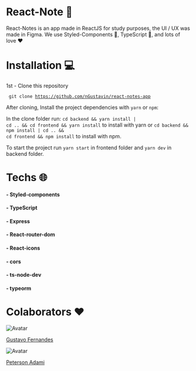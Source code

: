 # React-Note :ledger:

React-Notes is an app made in ReactJS for study purposes, the UI / UX was made in Figma. We use Styled-Components :nail_care:,  TypeScript :muscle:, and lots of love :heart:


# Installation  :computer:
1st - Clone this repository 

<code> git clone https://github.com/nGustavin/react-notes-app </code>

After cloning, Install the project dependencies with `yarn` or `npm`:

In the clone folder run:  <code>cd backend && yarn install | cd .. && cd frontend && yarn install</code> to install with yarn or <code>cd backend && npm install | cd .. && cd frontend && npm install</code>  to install with npm.

To start the project run  <code>yarn start</code>  in frontend folder and  <code>yarn dev</code>  in backend folder.



# Techs   :globe_with_meridians:

<h4> - Styled-components
<h4> - TypeScript
<h4> - Express
<h4> - React-router-dom
<h4> - React-icons
<h4> - cors
<h4> - ts-node-dev
<h4> - typeorm


# Colaborators :heart:

![Avatar](https://avatars0.githubusercontent.com/u/37788848?s=110&u=db8029c50f9510f7384752c7f7fee516aee2459b&v=4)

[Gustavo Fernandes](https://github.com/nGustavin)

![Avatar](https://avatars3.githubusercontent.com/u/38386927?s=110&u=419eec311cdb31769cece5e239f6ff514f34abe2&v=4)

[Peterson Adami](https://github.com/prize34)
